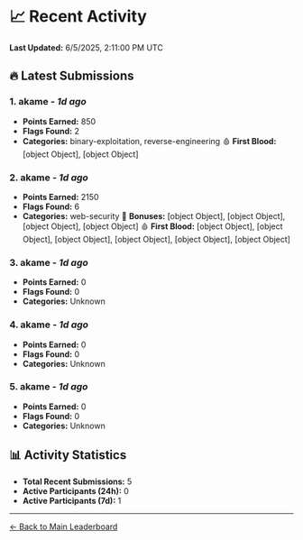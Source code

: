 # 📈 Recent Activity

**Last Updated:** 6/5/2025, 2:11:00 PM UTC

## 🔥 Latest Submissions

### 1. akame - *1d ago*
- **Points Earned:** 850
- **Flags Found:** 2
- **Categories:** binary-exploitation, reverse-engineering 🩸 **First Blood:** [object Object], [object Object]

### 2. akame - *1d ago*
- **Points Earned:** 2150
- **Flags Found:** 6
- **Categories:** web-security 🎯 **Bonuses:** [object Object], [object Object], [object Object], [object Object] 🩸 **First Blood:** [object Object], [object Object], [object Object], [object Object], [object Object], [object Object]

### 3. akame - *1d ago*
- **Points Earned:** 0
- **Flags Found:** 0
- **Categories:** Unknown

### 4. akame - *1d ago*
- **Points Earned:** 0
- **Flags Found:** 0
- **Categories:** Unknown

### 5. akame - *1d ago*
- **Points Earned:** 0
- **Flags Found:** 0
- **Categories:** Unknown

## 📊 Activity Statistics

- **Total Recent Submissions:** 5
- **Active Participants (24h):** 0
- **Active Participants (7d):** 1

---
[← Back to Main Leaderboard](README.md)